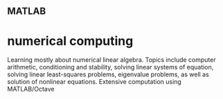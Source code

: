 ## MATLAB
# numerical computing

Learning mostly about numerical linear algebra. Topics include computer arithmetic, conditioning and stability, solving linear systems of equation, solving linear least-squares problems, eigenvalue problems, as well as solution of nonlinear
equations. Extensive computation using MATLAB/Octave
